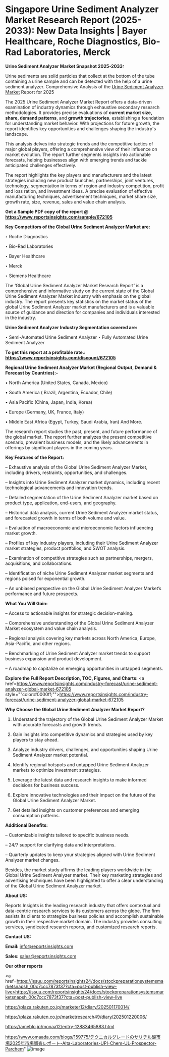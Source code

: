 # Singapore Urine Sediment Analyzer Market Research Report (2025-2033): New Data Insights | Bayer Healthcare, Roche Diagnostics, Bio-Rad Laboratories, Merck

<strong>Urine Sediment Analyzer Market Snapshot 2025-2033:</strong>

Urine sediments are solid particles that collect at the bottom of the tube containing a urine sample and can be detected with the help of a urine sediment analyzer. Comprehensive Analysis of the <a href=https://www.reportsinsights.com/sample/672105>Urine Sediment Analyzer Market</a> Report for 2025

The 2025 Urine Sediment Analyzer Market Report offers a data-driven examination of industry dynamics through exhaustive secondary research methodologies. It provides precise evaluations of <strong>current market size, share, demand patterns</strong>, and <strong>growth trajectories</strong>, establishing a foundation for understanding market behavior. With projections for future growth, the report identifies key opportunities and challenges shaping the industry's landscape.

This analysis delves into strategic trends and the competitive tactics of major global players, offering a comprehensive view of their influence on market evolution. The report further segments insights into actionable forecasts, helping businesses align with emerging trends and tackle anticipated challenges effectively.

The report highlights the key players and manufacturers and the latest strategies including new product launches, partnerships, joint ventures, technology, segmentation in terms of region and industry competition, profit and loss ration, and investment ideas. A precise evaluation of effective manufacturing techniques, advertisement techniques, market share size, growth rate, size, revenue, sales and value chain analysis.

<strong>Get a Sample PDF copy of the report @ <a href=https://www.reportsinsights.com/sample/672105 style=color:#0000ff;>https://www.reportsinsights.com/sample/672105</a></strong>

<strong>Key Competitors of the Global Urine Sediment Analyzer Market are:</strong>

‣ Roche Diagnostics

‣ Bio-Rad Laboratories

‣ Bayer Healthcare

‣ Merck

‣ Siemens Healthcare

The ‘Global Urine Sediment Analyzer Market Research Report’ is a comprehensive and informative study on the current state of the Global Urine Sediment Analyzer Market industry with emphasis on the global industry. The report presents key statistics on the market status of the global Urine Sediment Analyzer market manufacturers and is a valuable source of guidance and direction for companies and individuals interested in the industry.

<strong>Urine Sediment Analyzer Industry Segmentation covered are:</strong>

‣ Semi-Automated Urine Sediment Analyzer
‣ Fully Automated Urine Sediment Analyzer

<strong>To get this report at a profitable rate.: <a href=https://www.reportsinsights.com/discount/672105 style=color:#0000ff;>https://www.reportsinsights.com/discount/672105</a></strong>

<strong>Regional Urine Sediment Analyzer Market (Regional Output, Demand &amp; Forecast by Countries):-</strong>

• North America (United States, Canada, Mexico)

• South America ( Brazil, Argentina, Ecuador, Chile)

• Asia Pacific (China, Japan, India, Korea)

• Europe (Germany, UK, France, Italy)

• Middle East Africa (Egypt, Turkey, Saudi Arabia, Iran) And More.

The research report studies the past, present, and future performance of the global market. The report further analyzes the present competitive scenario, prevalent business models, and the likely advancements in offerings by significant players in the coming years.

<strong>Key Features of the Report:</strong>

– Exhaustive analysis of the Global Urine Sediment Analyzer Market, including drivers, restraints, opportunities, and challenges.

– Insights into Urine Sediment Analyzer market dynamics, including recent technological advancements and innovation trends.

– Detailed segmentation of the Urine Sediment Analyzer market based on product type, application, end-users, and geography.

– Historical data analysis, current Urine Sediment Analyzer market status, and forecasted growth in terms of both volume and value.

– Evaluation of macroeconomic and microeconomic factors influencing market growth.

– Profiles of key industry players, including their Urine Sediment Analyzer market strategies, product portfolios, and SWOT analysis.

– Examination of competitive strategies such as partnerships, mergers, acquisitions, and collaborations.

– Identification of niche Urine Sediment Analyzer market segments and regions poised for exponential growth.

– An unbiased perspective on the Global Urine Sediment Analyzer Market’s performance and future prospects.

<strong>What You Will Gain:</strong>

– Access to actionable insights for strategic decision-making.

– Comprehensive understanding of the Global Urine Sediment Analyzer Market ecosystem and value chain analysis.

– Regional analysis covering key markets across North America, Europe, Asia-Pacific, and other regions.

– Benchmarking of Urine Sediment Analyzer market trends to support business expansion and product development.

– A roadmap to capitalize on emerging opportunities in untapped segments.

<strong>Explore the Full Report Description, TOC, Figures, and Charts:</strong>
<a href=https://www.reportsinsights.com/industry-forecast/urine-sediment-analyzer-global-market-672105 style=""color:#0000ff;"">https://www.reportsinsights.com/industry-forecast/urine-sediment-analyzer-global-market-672105</a>

<strong>Why Choose the Global Urine Sediment Analyzer Market Report?</strong>

1. Understand the trajectory of the Global Urine Sediment Analyzer Market with accurate forecasts and growth trends.

2. Gain insights into competitive dynamics and strategies used by key players to stay ahead.

3. Analyze industry drivers, challenges, and opportunities shaping Urine Sediment Analyzer market potential.

4. Identify regional hotspots and untapped Urine Sediment Analyzer markets to optimize investment strategies.

5. Leverage the latest data and research insights to make informed decisions for business success.

6. Explore innovative technologies and their impact on the future of the Global Urine Sediment Analyzer Market.

7. Get detailed insights on customer preferences and emerging consumption patterns.

<strong>Additional Benefits:</strong>

– Customizable insights tailored to specific business needs.

– 24/7 support for clarifying data and interpretations.

– Quarterly updates to keep your strategies aligned with Urine Sediment Analyzer market changes.

Besides, the market study affirms the leading players worldwide in the Global Urine Sediment Analyzer market. Their key marketing strategies and advertising techniques have been highlighted to offer a clear understanding of the Global Urine Sediment Analyzer market.

<strong><strong>About US</strong>:</strong>

Reports Insights is the leading research industry that offers contextual and data-centric research services to its customers across the globe. The firm assists its clients to strategize business policies and accomplish sustainable growth in their respective market domain. The industry provides consulting services, syndicated research reports, and customized research reports.

<strong>Contact US:</strong>

<p class=><b>Email:</b> <a href=mailto:info@reportsinsights.com>info@reportsinsights.com</a></p>
<p class=><b>Sales:</b> <a href=mailto:sales@reportsinsights.com>sales@reportsinsights.com</a></p>

<strong>Our other reports</strong>

<a href=https://issuu.com/reportsinsights24/docs/stockpreparationsystemsmarketsnapsh_00c7ccc7873f37?cta=post-publish-view-live>https://issuu.com/reportsinsights24/docs/stockpreparationsystemsmarketsnapsh_00c7ccc7873f37?cta=post-publish-view-live</a>

<a href=https://plaza.rakuten.co.jp/marketer12/diary/202501170014/>https://plaza.rakuten.co.jp/marketer12/diary/202501170014/</a>

<a href=https://plaza.rakuten.co.jp/marketresearch49/diary/202501220006/>https://plaza.rakuten.co.jp/marketresearch49/diary/202501220006/</a>

<a href=https://ameblo.jp/monaa12/entry-12883465883.html>https://ameblo.jp/monaa12/entry-12883465883.html</a>

<a href=https://www.omaada.com/blogs/159775/テクニカルグレードのサリチル酸市場2025年市場調査レポート-Alta-Laboratories-UPI-Chem-UL-Prospector-Parchem>https://www.omaada.com/blogs/159775/テクニカルグレードのサリチル酸市場2025年市場調査レポート-Alta-Laboratories-UPI-Chem-UL-Prospector-Parchem</a>"
![image](https://github.com/user-attachments/assets/086e4483-c609-4d2c-85ef-14dcf056f412)
